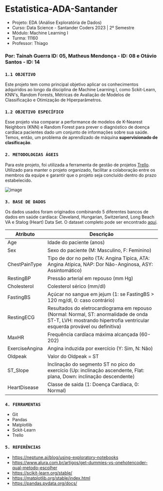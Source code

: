 # Estatistica-ADA-Santander

- Projeto: EDA (Análise Exploratória de Dados)
- Curso: Data Science - Santander Coders 2023 | 2º Semestre
- Módulo: Machine Learning I
- Turma: 11160
- Professor: Thiago


### Por: Tainah Guerra ID: 05, Matheus Mendonça - ID: 08 e Otávio Santos - ID: 14

### ``1.1 OBJETIVO``

Este projeto tem como principal objetivo aplicar os
conhecimentos adquiridos ao longo da disciplina de Machine Learning I, como Sckit-Learn, KNN's, Random Forests, Métricas de Avaliação de Modelos de Classificação e Otimização de Hiperparâmetros.

### ``1.2 OBJETIVO ESPECÍFICO``

Esse projeto visa comparar a performance de modelos de K-Nearest Neighbors (KNN) e Random Forest para prever o diagnóstico de doença cardíaca pacientes dado um conjunto de informações sobre sua saúde. Temos, então, um problema de aprendizado de máquina **supervisionado de clasificação**.

### ``2. METODOLOGIAS ÁGEIS``

Para este projeto, foi utilizada a ferramenta de gestão de projetos [Trello](https://trello.com/b/h9Q6qqib/projeto-estatistica-ada). Utilizado para manter o projeto organizado,
facilitar a colaboração entre os membros da equipe e garantir que o projeto seja concluído dentro do prazo estabelecido.

![image](https://github.com/tainahguerras/Estatistica-ADA-Santander/assets/142911747/b97bdec4-3ba1-4bb3-b93b-25b5013e0b10)



### ``3. BASE DE DADOS``

Os dados usados foram originados combinando 5 diferentes bancos de dados em saúde cardíaca: Cleveland, Hungarian, Switzerland, Long Beach VA e Stalog (Heart) Data Set. O dataset completo pode ser encontrado [aqui](https://www.kaggle.com/datasets/fedesoriano/heart-failure-prediction).

| Atributo                    | Descrição                                      | 
|-----------------------------|------------------------------------------------|
| Age                         | Idade do paciente (anos) |
| Sex                         | Sexo do paciente (M: Masculino, F: Feminino)                               |
| ChestPainType               | Tipo de dor no peito (TA: Angina Típica, ATA: Angina Atípica, NAP: Dor Não-Anginosa, ASY: Assintomático) |
| RestingBP                   | Pressão arterial em repouso (mm Hg) | 
| Cholesterol                 | Colesterol sérico (mm/dl) | 
| FastingBS                   | Açúcar no sangue em jejum (1: se FastingBS > 120 mg/dl, 0: caso contrário) | 
| RestingECG                  | Resultados do eletrocardiograma em repouso (Normal: Normal, ST: anormalidade de onda ST-T, LVH: mostrando hipertrofia ventricular esquerda provável ou definitiva) |
| MaxHR                       | Frequência cardíaca máxima alcançada (60-202) | 
| ExerciseAngina              | Angina induzida por exercício (Y: Sim, N: Não) | 
| Oldpeak                     | Valor do Oldpeak = ST |                         
| ST_Slope                    | Inclinação do segmento ST no pico do exercício (Up: inclinação ascendente, Flat: plana, Down: inclinação descendente)| 
| HeartDisease                | Classe de saída (1: Doença Cardíaca, 0: Normal) | 


### ``4. FERRAMENTAS``

- Git
- Pandas
- Matplotlib
- Sckit-Learn
- Trello

### ``5. REFERÊNCIAS``

- https://neptune.ai/blog/using-exploratory-notebooks
- https://www.alura.com.br/artigos/get-dummies-vs-onehotencoder-qual-metodo-escolher
- https://scikit-learn.org/stable/
- https://matplotlib.org/stable/index.html
- https://pandas.pydata.org/docs/
